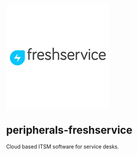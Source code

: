 ![Source Icon](thumbnail.png)
# peripherals-freshservice
Cloud based ITSM software for service desks.